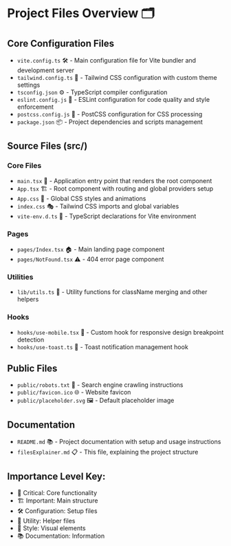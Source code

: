 
# Project Files Overview 🗂️

## Core Configuration Files

- `vite.config.ts` 🛠️ - Main configuration file for Vite bundler and development server
- `tailwind.config.ts` 🎨 - Tailwind CSS configuration with custom theme settings
- `tsconfig.json` ⚙️ - TypeScript compiler configuration
- `eslint.config.js` 🧹 - ESLint configuration for code quality and style enforcement
- `postcss.config.js` 🎯 - PostCSS configuration for CSS processing
- `package.json` 📦 - Project dependencies and scripts management

## Source Files (src/)

### Core Files
- `main.tsx` 🚀 - Application entry point that renders the root component
- `App.tsx` 🏗️ - Root component with routing and global providers setup
- `App.css` 💅 - Global CSS styles and animations
- `index.css` 🎭 - Tailwind CSS imports and global variables
- `vite-env.d.ts` 📝 - TypeScript declarations for Vite environment

### Pages
- `pages/Index.tsx` 🏠 - Main landing page component
- `pages/NotFound.tsx` ⚠️ - 404 error page component

### Utilities
- `lib/utils.ts` 🔧 - Utility functions for className merging and other helpers

### Hooks
- `hooks/use-mobile.tsx` 📱 - Custom hook for responsive design breakpoint detection
- `hooks/use-toast.ts` 🔔 - Toast notification management hook

## Public Files

- `public/robots.txt` 🤖 - Search engine crawling instructions
- `public/favicon.ico` 🌐 - Website favicon
- `public/placeholder.svg` 🖼️ - Default placeholder image

## Documentation

- `README.md` 📚 - Project documentation with setup and usage instructions
- `filesExplainer.md` 📋 - This file, explaining the project structure

## Importance Level Key:
- 🚀 Critical: Core functionality
- 🏗️ Important: Main structure
- 🛠️ Configuration: Setup files
- 📝 Utility: Helper files
- 🎨 Style: Visual elements
- 📚 Documentation: Information

